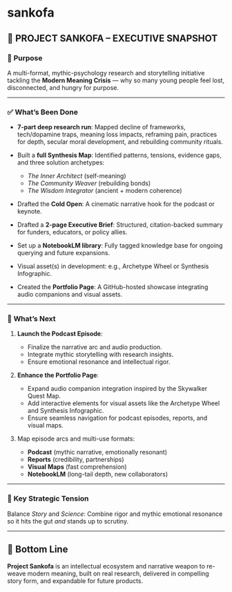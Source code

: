 # sankofa

## 📍 **PROJECT SANKOFA – EXECUTIVE SNAPSHOT**

### 🎯 **Purpose**

A multi-format, mythic-psychology research and storytelling initiative tackling the **Modern Meaning Crisis** — why so many young people feel lost, disconnected, and hungry for purpose.

---

### ✅ **What’s Been Done**

* **7-part deep research run**: Mapped decline of frameworks, tech/dopamine traps, meaning loss impacts, reframing pain, practices for depth, secular moral development, and rebuilding community rituals.
* Built a **full Synthesis Map**: Identified patterns, tensions, evidence gaps, and three solution archetypes:

  * *The Inner Architect* (self-meaning)
  * *The Community Weaver* (rebuilding bonds)
  * *The Wisdom Integrator* (ancient + modern coherence)
* Drafted the **Cold Open**: A cinematic narrative hook for the podcast or keynote.
* Drafted a **2-page Executive Brief**: Structured, citation-backed summary for funders, educators, or policy allies.
* Set up a **NotebookLM library**: Fully tagged knowledge base for ongoing querying and future expansions.
* Visual asset(s) in development: e.g., Archetype Wheel or Synthesis Infographic.
* Created the **Portfolio Page**: A GitHub-hosted showcase integrating audio companions and visual assets.

---

### 🧭 **What’s Next**

1. **Launch the Podcast Episode**: 
   * Finalize the narrative arc and audio production.
   * Integrate mythic storytelling with research insights.
   * Ensure emotional resonance and intellectual rigor.

2. **Enhance the Portfolio Page**:
   * Expand audio companion integration inspired by the Skywalker Quest Map.
   * Add interactive elements for visual assets like the Archetype Wheel and Synthesis Infographic.
   * Ensure seamless navigation for podcast episodes, reports, and visual maps.

3. Map episode arcs and multi-use formats:

   * **Podcast** (mythic narrative, emotionally resonant)
   * **Reports** (credibility, partnerships)
   * **Visual Maps** (fast comprehension)
   * **NotebookLM** (long-tail depth, new collaborators)

---

### 🚩 **Key Strategic Tension**

Balance *Story* and *Science*: Combine rigor and mythic emotional resonance so it hits the gut *and* stands up to scrutiny.

---

## 🔑 **Bottom Line**

**Project Sankofa** is an intellectual ecosystem and narrative weapon to re-weave modern meaning, built on real research, delivered in compelling story form, and expandable for future products.
